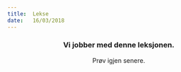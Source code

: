 ```yaml
---
title:  Lekse
date:   16/03/2018
---
```


### <center>Vi jobber med denne leksjonen.</center>
<center>Prøv igjen senere.</center>